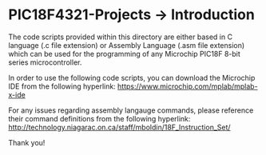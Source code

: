 # PIC18F4321-Projects -> Introduction

The code scripts provided within this directory are either based in C language (.c file extension) or Assembly Language (.asm file extension)
which can be used for the programming of any Microchip PIC18F 8-bit series microcontroller.

In order to use the following code scripts, you can download the Microchip IDE from the following hyperlink: 
https://www.microchip.com/mplab/mplab-x-ide

For any issues regarding assembly langauge commands, please reference their command definitions from the following hyperlink:
http://technology.niagarac.on.ca/staff/mboldin/18F_Instruction_Set/

Thank you!
